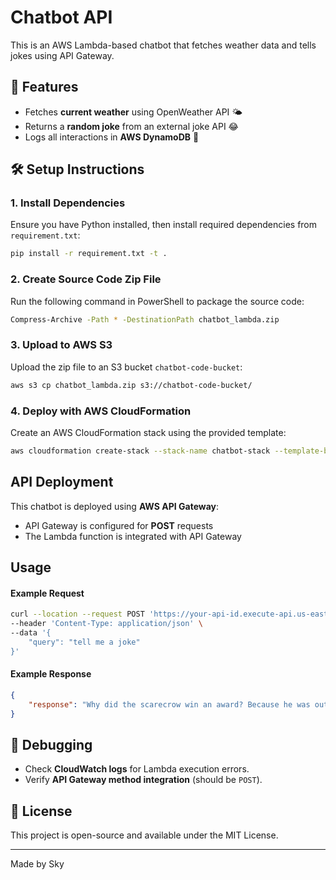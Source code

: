 # Chatbot API

This is an AWS Lambda-based chatbot that fetches weather data and tells jokes using API Gateway.

## 🚀 Features
- Fetches **current weather** using OpenWeather API 🌤️
- Returns a **random joke** from an external joke API 😂
- Logs all interactions in **AWS DynamoDB** 📝

## 🛠️ Setup Instructions

### **1. Install Dependencies**
Ensure you have Python installed, then install required dependencies from `requirement.txt`:
```sh
pip install -r requirement.txt -t .
```

### **2. Create Source Code Zip File**
Run the following command in PowerShell to package the source code:
```sh
Compress-Archive -Path * -DestinationPath chatbot_lambda.zip
```

### **3. Upload to AWS S3**
Upload the zip file to an S3 bucket `chatbot-code-bucket`:
```sh
aws s3 cp chatbot_lambda.zip s3://chatbot-code-bucket/
```

### **4. Deploy with AWS CloudFormation**
Create an AWS CloudFormation stack using the provided template:
```sh
aws cloudformation create-stack --stack-name chatbot-stack --template-body file://cloud-formation-chat-bot.yaml --capabilities CAPABILITY_NAMED_IAM
```

## **API Deployment**
This chatbot is deployed using **AWS API Gateway**:
- API Gateway is configured for **POST** requests
- The Lambda function is integrated with API Gateway

## **Usage**
#### **Example Request**
```sh
curl --location --request POST 'https://your-api-id.execute-api.us-east-1.amazonaws.com/staging/chatbot' \
--header 'Content-Type: application/json' \
--data '{
    "query": "tell me a joke"
}'
```

#### **Example Response**
```json
{
    "response": "Why did the scarecrow win an award? Because he was outstanding in his field!"
}
```

## **🐞 Debugging**
- Check **CloudWatch logs** for Lambda execution errors.
- Verify **API Gateway method integration** (should be `POST`).

## 📜 License
This project is open-source and available under the MIT License.

---
Made by Sky
